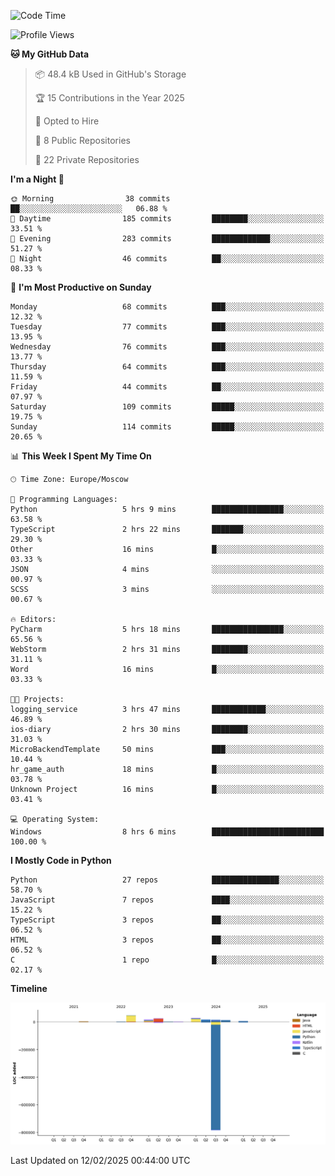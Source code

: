 <!--START_SECTION:waka-->
![Code Time](http://img.shields.io/badge/Code%20Time-602%20hrs%205%20mins-blue)

![Profile Views](http://img.shields.io/badge/Profile%20Views-2-blue)

**🐱 My GitHub Data** 

> 📦 48.4 kB Used in GitHub's Storage 
 > 
> 🏆 15 Contributions in the Year 2025
 > 
> 💼 Opted to Hire
 > 
> 📜 8 Public Repositories 
 > 
> 🔑 22 Private Repositories 
 > 
**I'm a Night 🦉** 

```text
🌞 Morning                38 commits          ██░░░░░░░░░░░░░░░░░░░░░░░   06.88 % 
🌆 Daytime                185 commits         ████████░░░░░░░░░░░░░░░░░   33.51 % 
🌃 Evening                283 commits         █████████████░░░░░░░░░░░░   51.27 % 
🌙 Night                  46 commits          ██░░░░░░░░░░░░░░░░░░░░░░░   08.33 % 
```
📅 **I'm Most Productive on Sunday** 

```text
Monday                   68 commits          ███░░░░░░░░░░░░░░░░░░░░░░   12.32 % 
Tuesday                  77 commits          ███░░░░░░░░░░░░░░░░░░░░░░   13.95 % 
Wednesday                76 commits          ███░░░░░░░░░░░░░░░░░░░░░░   13.77 % 
Thursday                 64 commits          ███░░░░░░░░░░░░░░░░░░░░░░   11.59 % 
Friday                   44 commits          ██░░░░░░░░░░░░░░░░░░░░░░░   07.97 % 
Saturday                 109 commits         █████░░░░░░░░░░░░░░░░░░░░   19.75 % 
Sunday                   114 commits         █████░░░░░░░░░░░░░░░░░░░░   20.65 % 
```


📊 **This Week I Spent My Time On** 

```text
🕑︎ Time Zone: Europe/Moscow

💬 Programming Languages: 
Python                   5 hrs 9 mins        ████████████████░░░░░░░░░   63.58 % 
TypeScript               2 hrs 22 mins       ███████░░░░░░░░░░░░░░░░░░   29.30 % 
Other                    16 mins             █░░░░░░░░░░░░░░░░░░░░░░░░   03.33 % 
JSON                     4 mins              ░░░░░░░░░░░░░░░░░░░░░░░░░   00.97 % 
SCSS                     3 mins              ░░░░░░░░░░░░░░░░░░░░░░░░░   00.67 % 

🔥 Editors: 
PyCharm                  5 hrs 18 mins       ████████████████░░░░░░░░░   65.56 % 
WebStorm                 2 hrs 31 mins       ████████░░░░░░░░░░░░░░░░░   31.11 % 
Word                     16 mins             █░░░░░░░░░░░░░░░░░░░░░░░░   03.33 % 

🐱‍💻 Projects: 
logging_service          3 hrs 47 mins       ████████████░░░░░░░░░░░░░   46.89 % 
ios-diary                2 hrs 30 mins       ████████░░░░░░░░░░░░░░░░░   31.03 % 
MicroBackendTemplate     50 mins             ███░░░░░░░░░░░░░░░░░░░░░░   10.44 % 
hr_game_auth             18 mins             █░░░░░░░░░░░░░░░░░░░░░░░░   03.78 % 
Unknown Project          16 mins             █░░░░░░░░░░░░░░░░░░░░░░░░   03.41 % 

💻 Operating System: 
Windows                  8 hrs 6 mins        █████████████████████████   100.00 % 
```

**I Mostly Code in Python** 

```text
Python                   27 repos            ███████████████░░░░░░░░░░   58.70 % 
JavaScript               7 repos             ████░░░░░░░░░░░░░░░░░░░░░   15.22 % 
TypeScript               3 repos             ██░░░░░░░░░░░░░░░░░░░░░░░   06.52 % 
HTML                     3 repos             ██░░░░░░░░░░░░░░░░░░░░░░░   06.52 % 
C                        1 repo              █░░░░░░░░░░░░░░░░░░░░░░░░   02.17 % 
```



**Timeline**

![Lines of Code chart](https://raw.githubusercontent.com/adlemx/adlemx/main/assets/bar_graph.png)


 Last Updated on 12/02/2025 00:44:00 UTC
<!--END_SECTION:waka-->

